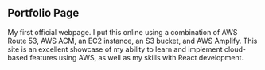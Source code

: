 ## Portfolio Page

My first official webpage. I put this online using a combination of AWS Route 53, AWS ACM, an EC2 instance, an S3 bucket, and AWS Amplify. This site is an excellent showcase of my ability to learn and implement cloud-based features using AWS, as well as my skills with React development.
